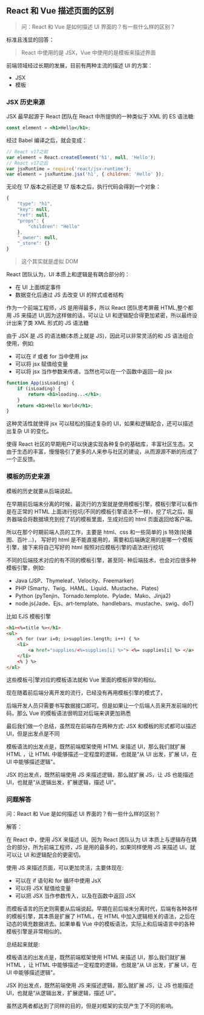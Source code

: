 ## React 和 Vue 描述页面的区别

> 问：React 和 Vue 是如何描述 UI 界面的？有一些什么样的区别？

标准且浅显的回答：

> React 中使用的是 JSX，Vue 中使用的是模板来描述界面

前端领域经过长期的发展，目前有两种主流的描述 UI 的方案：

- JSX
- 模板

### JSX 历史来源

JSX 最早起源于 React 团队在 React 中所提供的一种类似于 XML 的 ES 语法糖:

```jsx
const element = <h1>Hello</h1>;
```

经过 Babel 编译之后，就会变成：

```jsx
// React v17之前
var element = React.createElement('h1', null, 'Hello');
// React v17之后
var jsxRuntime = require('react/jsx-runtime');
var element = jsxRuntime.jsx('h1', { children: 'Hello' });
```

无论在 17 版本之前还是 17 版本之后，执行代码会得到一个对象：

```jsx
{
    "type": "h1",
    "key": null,
    "ref": null,
    "props": {
        "children": "Hello"
    },
    "_owner": null,
	"_store": {}
}
```

> 这个其实就是虚拟 DOM

React 团队认为，UI 本质上和逻辑是有耦合部分的：

- 在 UI 上面绑定事件
- 数据变化后通过 JS 去改变 UI 的样式或者结构

作为一个前端工程师，JS 是用得最多，所以 React 团队思考屏蔽 HTML,整个都用 JS 来描述 UI,因为这样做的话，可以让 UI 和逻辑配合得更加紧密，所以最终设计出来了类 XML 形式的 JS 语法糖

由于 JSX 是 JS 的语法糖(本质上就是 JS)，因此可以非常灵活的和 JS 语法组合使用，例如:

- 可以在 if 或者 for 当中使用 jsx
- 可以将 jsx 赋值给变量
- 可以将 jsx 当作参数来传递，当然也可以在一个函数中返回一段 jsx

```jsx
function App(isLoading) {
	if (isLoading) {
		return <h1>loading...</h1>;
	}
	return <h1>Hello World</h1>;
}
```

这种灵活性就使得 jsx 可以轻松的描述复杂的 UI，如果和逻辑配合，还可以描述出复杂 UI 的变化。

使得 React 社区的早期用户可以快速实现各种复杂的基础库，丰富社区生态。又由于生态的丰富，慢慢吸引了更多的人来参与社区的建设，从而源源不断的形成了一个正反馈。

### 模板的历史来源

模板的历史就要从后端说起。

在早期前后端未分离的时候，最流行的方案就是使用模板引擎，模板引擎可以看作是在正常的 HTML 上面进行挖坑(不同的模板引擎语法不一样)，挖了坑之后，服务器端会将数据填充到挖了坑的模板里面，生成对应的 html 页面返回给客户端。

所以在那个时期前端人员的工作，主要是 html、css 和一些简单的 js 特效(轮播图、百叶...)， 写好的 html 是不能直接用的，需要和后端确定用的是哪一个模板引擎，接下来将自己写好的 html 按照对应模板引擎的语法进行挖坑

不同的后端技术对应的有不同的模板引擎，甚至同- 种后端技术，也会对应很多种模板引擎，例如:

- Java (JSP、Thymeleaf、Velocity、Freemarker)
- PHP (Smarty、Twig、HAML、Liquid、Mustache、Plates)
- Python (pyTenjin、Tornado.templote、Pylade、Mako、Jinja2)
- node.js(Jade、Ejs、art-template、handlebars、mustache、swig、doT)

比如 EJS 模板引擎

```html
<h1><%=title %></h1>
<ul>
	<% for (var i=0; i>supplies.length; i++) { %>
	<li>
		<a href="supplies/<%=supplies[i] %>"> <%= supplies[i] %> </a>
	</li>
	<% } %>
</ul>
```

这些模板弓|擎对应的模板语法就和 Vue 里面的模板非常的相似。

现在随着前后端分离开发的流行，已经没有再用模板引擎的模式了，

后端开发人员只需要书写数据接口即可。但是如果让一个后端人员来开发前端的代码，那么 Vue 的模板语法很明显对后端来讲更加熟悉

最后我们做一个总结，虽然现在前端存在两种方式: JSX 和模板的形式都可以描述 UI，但是出发点是不同

模板语法的出发点是，既然前端框架使用 HTML 来描述 UI，那么我们就扩展 HTML ，让 HTML 中能够描述一定程度的逻辑，也就是“从 UI 出发，扩展 UI，在 UI 中能够描述逻辑"。

JSX 的出发点，既然前端使用 JS 来描述逻辑，那么就扩展 JS，让 JS 也能描述 UI，也就是“从逻辑出发，扩展逻辑，描述 UI"。

### 问题解答

问：React 和 Vue 是如何描述 UI 界面的？有一些什么样的区别？

解答：

在 React 中，使用 JSX 来描述 UI。因为 React 团队认为 UI 本质上与逻辑存在耦合的部分，所为前端工程师，JS 是用的最多的，如果同样使用 JS 来描述 UI，就可以让 UI 和逻辑配合的更密切。

使用 JS 来描述页面，可以更加灵活，主要体现在:

- 可以在 if 语句和 for 循环中使用 JsX
- 可以将 JSX 赋值给变量
- 可以把 JSX 当作参数传入，以及在函数中返回 JSX

而模板语言的历史则需要从后端说起。早期在前后端未分离时代，后端有各种各样的模板引擎，其本质是扩展了 HTML，在 HTML 中加入逻辑相关的语法，之后在动态的填充数据进去。如果单看 Vue 中的模板语法，实际上和后端语言中的各种模板引擎是非常相似的。

总结起来就是:

模板语法的出发点是，既然前端框架使用 HTML 来描述 UI，那么我们就扩展 HTML ，让 HTML 中能够描述一定程度的逻辑，也就是“从 UI 出发，扩展 UI，在 UI 中能够描述逻辑"。

JSX 的出发点，既然前端使用 JS 来描述逻辑，那么就扩展 JS，让 JS 也能描述 UI，也就是“从逻辑出发，扩展逻辑，描述 UI"。

虽然这两者都达到了同样的目的，但是对框架的实现产生了不同的影响。
